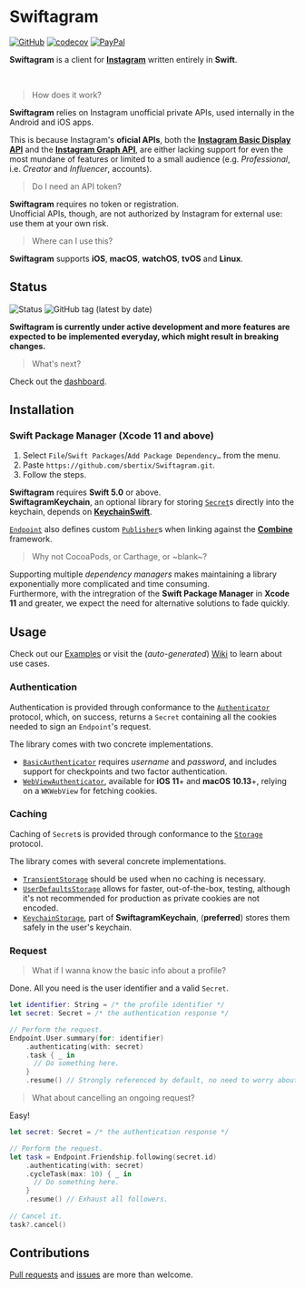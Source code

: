 # Swiftagram
[![GitHub](https://img.shields.io/github/license/sbertix/Swiftagram)](LICENSE)
[![codecov](https://codecov.io/gh/sbertix/Swiftagram/branch/master/graph/badge.svg)](https://codecov.io/gh/sbertix/Swiftagram) [![PayPal](https://img.shields.io/badge/support-PayPal-blue?style=flat&logo=paypal)](https://www.paypal.me/sbertix)

**Swiftagram** is a client for [**Instagram**](https://instagram.com) written entirely in **Swift**.

<br/>

> How does it work?  

**Swiftagram** relies on Instagram unofficial private APIs, used internally in the Android and iOS apps.  

This is because Instagram's **oficial APIs**, both the [**Instagram Basic Display API**](https://developers.facebook.com/docs/instagram-basic-display-api) and the [**Instagram Graph API**](https://developers.facebook.com/docs/instagram-api/), are either lacking support for even the most mundane of features or limited to a small audience (e.g. _Professional_, i.e. _Creator_ and _Influencer_, accounts).  

> Do I need an API token?

**Swiftagram** requires no token or registration.\
Unofficial APIs, though, are not authorized by Instagram for external use: use them at your own risk.

> Where can I use this?

**Swiftagram** supports **iOS**, **macOS**, **watchOS**, **tvOS** and **Linux**.

## Status
![Status](https://github.com/sbertix/Swiftagram/workflows/Push%20(master)/badge.svg)
![GitHub tag (latest by date)](https://img.shields.io/github/v/tag/sbertix/Swiftagram)

**Swiftagram is currently under active development and more features are expected to be implemented everyday, which might result in breaking changes.**

> What's next?

Check out the [dashboard](https://github.com/sbertix/Swiftagram/projects/1).

## Installation
### Swift Package Manager (Xcode 11 and above)
1. Select `File`/`Swift Packages`/`Add Package Dependency…` from the menu.
1. Paste `https://github.com/sbertix/Swiftagram.git`.
1. Follow the steps.

**Swiftagram** requires **Swift 5.0** or above.\
**SwiftagramKeychain**, an optional library for storing [`Secret`](https://github.com/sbertix/Swiftagram/wiki/Secret)s directly into the keychain, depends on [**KeychainSwift**](https://github.com/evgenyneu/keychain-swift).

[`Endpoint`](https://github.com/sbertix/Swiftagram/wiki/Endpoint) also defines custom [`Publisher`](https://developer.apple.com/documentation/combine/publisher)s when linking against the [**Combine**](https://developer.apple.com/documentation/combine) framework.

> Why not CocoaPods, or Carthage, or ~blank~?

Supporting multiple _dependency managers_ makes maintaining a library exponentially more complicated and time consuming.\
Furthermore, with the intregration of the **Swift Package Manager** in **Xcode 11** and greater, we expect the need for alternative solutions to fade quickly.

## Usage
Check out our [Examples](Examples) or visit the (_auto-generated_) [Wiki](https://github.com/sbertix/Swiftagram/wiki) to learn about use cases.  

### Authentication
Authentication is provided through conformance to the [`Authenticator`](https://github.com/sbertix/Swiftagram/wiki/Authenticator) protocol, which, on success, returns a `Secret` containing all the cookies needed to sign an `Endpoint`'s request.

The library comes with two concrete implementations.
- [`BasicAuthenticator`](https://github.com/sbertix/Swiftagram/wiki/BasicAuthenticator) requires _username_ and _password_, and includes support for checkpoints and two factor authentication.
- [`WebViewAuthenticator`](https://github.com/sbertix/Swiftagram/wiki/WebViewAuthenticator), available for **iOS 11**+ and **macOS 10.13**+, relying on a `WKWebView` for fetching cookies.

### Caching
Caching of `Secret`s is provided through conformance to the [`Storage`](https://github.com/sbertix/Swiftagram/wiki/Storage) protocol.  

The library comes with several concrete implementations.  
- [`TransientStorage`](https://github.com/sbertix/Swiftagram/wiki/TransientStorage) should be used when no caching is necessary.  
- [`UserDefaultsStorage`](https://github.com/sbertix/Swiftagram/wiki/UserDefaultsStorage) allows for faster, out-of-the-box, testing, although it's not recommended for production as private cookies are not encoded.  
- [`KeychainStorage`](https://github.com/sbertix/Swiftagram/wiki/KeychainStorage), part of **SwiftagramKeychain**, (**preferred**) stores them safely in the user's keychain.  

### Request
> What if I wanna know the basic info about a profile?

Done. All you need is the user identifier and a valid `Secret`.

```swift
let identifier: String = /* the profile identifier */
let secret: Secret = /* the authentication response */

// Perform the request.
Endpoint.User.summary(for: identifier)
    .authenticating(with: secret)
    .task { _ in
      // Do something here.
    }
    .resume() // Strongly referenced by default, no need to worry about it.
```

> What about cancelling an ongoing request?

Easy!

```swift
let secret: Secret = /* the authentication response */

// Perform the request.
let task = Endpoint.Friendship.following(secret.id)
    .authenticating(with: secret)
    .cycleTask(max: 10) { _ in 
      // Do something here.
    }
    .resume() // Exhaust all followers.
    
// Cancel it.
task?.cancel()
```

## Contributions
[Pull requests](https://github.com/sbertix/Swiftagram/pulls) and [issues](https://github.com/sbertix/Swiftagram/issues) are more than welcome.

